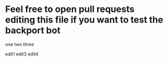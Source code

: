 # Feel free to open pull requests editing this file if you want to test the backport bot

one
two
three

edit1
edit3
edit4
